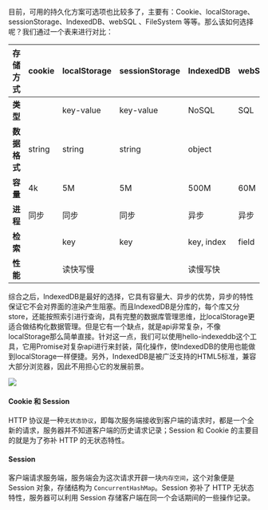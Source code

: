  

[存储]: https://juejin.im/post/5e893002f265da48094d8cd3

目前，可用的持久化方案可选项也比较多了，主要有：Cookie、localStorage、sessionStorage、IndexedDB、webSQL 、FileSystem 等等。那么该如何选择呢？我们通过一个表来进行对比：

| **存储方式** | cookie | localStorage | sessionStorage | IndexedDB  | webSQL | FileSystem |
| :----------- | :----- | :----------- | :------------- | :--------- | :----- | :--------- |
| **类型**     |        | key-value    | key-value      | NoSQL      | SQL    |            |
| **数据格式** | string | string       | string         | object     |        |            |
| **容量**     | 4k     | 5M           | 5M             | 500M       | 60M    |            |
| **进程**     | 同步   | 同步         | 同步           | 异步       | 异步   |            |
| **检索**     |        | key          | key            | key, index | field  |            |
| **性能**     |        | 读快写慢     |                | 读慢写快   |        |            |

 综合之后，IndexedDB是最好的选择，它具有容量大、异步的优势，异步的特性保证它不会对界面的渲染产生阻塞。而且IndexedDB是分库的，每个库又分store，还能按照索引进行查询，具有完整的数据库管理思维，比localStorage更适合做结构化数据管理。但是它有一个缺点，就是api非常复杂，不像localStorage那么简单直接。针对这一点，我们可以使用hello-indexeddb这个工具，它用Promise对复杂api进行来封装，简化操作，使IndexedDB的使用也能做到localStorage一样便捷。另外，IndexedDB是被广泛支持的HTML5标准，兼容大部分浏览器，因此不用担心它的发展前景。 

![](F:\gitW\vue-component-book-master\org\js\data\data.webp.jpg)

#### Cookie 和 Session

HTTP 协议是一种`无状态协议`，即每次服务端接收到客户端的请求时，都是一个全新的请求，服务器并不知道客户端的历史请求记录；Session 和 Cookie 的主要目的就是为了弥补 HTTP 的无状态特性。

#### Session 

客户端请求服务端，服务端会为这次请求开辟一块`内存空间`，这个对象便是 Session 对象，存储结构为 `ConcurrentHashMap`。Session 弥补了 HTTP 无状态特性，服务器可以利用 Session 存储客户端在同一个会话期间的一些操作记录。

